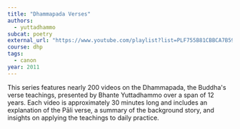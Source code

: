 ```yaml
---
title: "Dhammapada Verses"
authors:
  - yuttadhammo
subcat: poetry
external_url: "https://www.youtube.com/playlist?list=PLF755B81CBBCA7B59"
course: dhp
tags:
  - canon
year: 2011
---
```


This series features nearly 200 videos on the Dhammapada, the Buddha's verse teachings, presented by Bhante Yuttadhammo over a span of 12 years. Each video is approximately 30 minutes long and includes an explanation of the Pāli verse, a summary of the background story, and insights on applying the teachings to daily practice.
